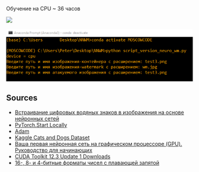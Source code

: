 Обучение на CPU ~ 36 часов


![](https://raw.githubusercontent.com/unton3ton/cats-wm-dogs/main/img/%D1%8B.jpg)


![](https://raw.githubusercontent.com/unton3ton/cats-wm-dogs/main/img/example.PNG)


## Sources

* [Встраивание цифровых водяных знаков в изображения на основе нейронных сетей](https://www.hse.ru/edu/vkr/833281172)
* [PyTorch.Start Locally](https://pytorch.org/get-started/locally/)
* [Adam](https://pytorch.org/docs/stable/generated/torch.optim.Adam.html)
* [Kaggle Cats and Dogs Dataset](https://www.microsoft.com/en-us/download/details.aspx?id=54765)
* [Ваша первая нейронная сеть на графическом процессоре (GPU). Руководство для начинающих](https://habr.com/ru/articles/488564/)
* [CUDA Toolkit 12.3 Update 1 Downloads](https://developer.nvidia.com/cuda-downloads?target_os=Windows&target_arch=x86_64&target_version=10&target_type=exe_local)
* [16-, 8- и 4-битные форматы чисел с плавающей запятой](https://habr.com/ru/companies/wunderfund/articles/776496/)
